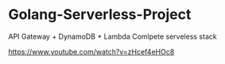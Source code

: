 # Golang-Serverless-Project
API Gateway + DynamoDB + Lambda
Comlpete serveless stack

https://www.youtube.com/watch?v=zHcef4eHOc8
